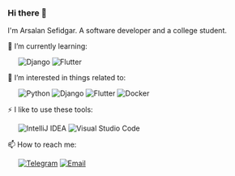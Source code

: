 ### Hi there 👋

I'm Arsalan Sefidgar. A software developer and a college student.

🌱 I’m currently learning:

&ensp;&ensp;&ensp;![Django](https://img.shields.io/badge/-Django-007396?style=flat-square&logo=Django&logoColor=fff) ![Flutter](https://img.shields.io/badge/-Flutter-777BB4?style=flat-square&logo=Flutter&logoColor=fff)

🎉 I’m interested in things related to:

&ensp;&ensp;&ensp;![Python](https://img.shields.io/badge/-Python-FF2D20?style=flat-square&logo=Python&logoColor=fff) ![Django](https://img.shields.io/badge/-Django-6DB33F?style=flat-square&logo=Django&logoColor=fff) ![Flutter](https://img.shields.io/badge/-Flutter-61DAFB?style=flat-square&logo=Flutter&logoColor=000) ![Docker](https://img.shields.io/badge/-Docker-2496ED?style=flat-square&logo=Docker&logoColor=fff)

⚡ I like to use these  tools:

&ensp;&ensp;&ensp;![IntelliJ IDEA](https://img.shields.io/badge/-IntelliJ%20IDEA-000000?style=flat-square&logo=IntelliJ%20IDEA&logoColor=fff) ![Visual Studio Code](https://img.shields.io/badge/-Visual%20Studio%20Code-007ACC?style=flat-square&logo=Visual%20Studio%20Code&logoColor=fff)

📫 How to reach me: 

&ensp;&ensp;&ensp;[![Telegram](https://img.shields.io/badge/-https://t.me/arsalanse1-2CA5E0?style=flat-square&logo=Telegram&logoColor=fff)](https://t.me/arsalanse1) [![Email](https://img.shields.io/badge/-dr.sefidgar@gmail.com-D14836?style=flat-square&logo=Gmail&logoColor=fff)](mailto:dr.sefidgar@gmail.com)
